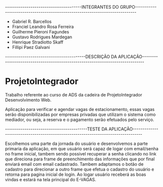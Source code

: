    ---------------------------------------INTEGRANTES DO GRUPO------------------------------------------------------------------------------
  * Gabriel R. Barcellos   
  * Franciel Leandro Rosa Ferreira
  * Guilherme Pieroni Fagundes
  * Gustavo Rodrigues Mardegan
  * Henrique Stradiotto Skaff
  * Fillipi Paez Galvani



-----------------------------------------DESCRIÇÃO DA APLICAÇÃO-------------------------------------------------------------------------------

# ProjetoIntegrador
Trabalho referente ao curso de ADS da cadeira de ProjetoIntegrador Desenvolvimento Web.

Aplicação para verificar e agendar vagas de estacionamento, essas
vagas serão disponibilizadas por empresas privadas que utilizam o sistema como mediador, ou
seja, a reserva e o pagamento serão efetuados pelo serviço. 

------------------------------------------TESTE DA APLICAÇÃO-----------------------------------------------------------------------------------

Escolhemos uma parte da jornada do usuário e desenvolvemos a parte primaria da aplicação, em que usuário será capaz de logar com email/senha no frame inicial,
tambem sendo possivel recuperar a senha clicando no link que direciona para frame de preenchimento das informações que por final enviará email com email cadastrado.
Tambem adaptamos o botão de cadastro para direcionar a outro frame que efetua o cadastro do usuário e retorna para pagina inicial de login. Ao logar usuário receberá as boas vindas e estará na tela principal do E-VAGAS.


